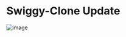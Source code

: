 # Swiggy-Clone Update
![image](https://github.com/user-attachments/assets/3cedfe94-6b8e-4964-9a16-0ae2cd16eb23)

